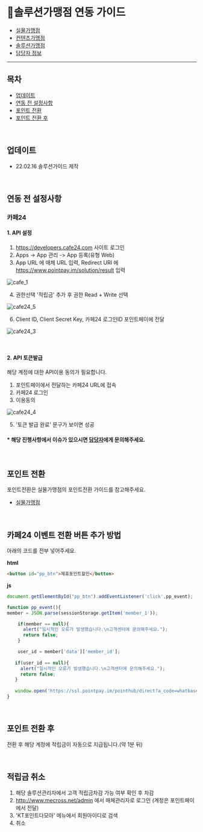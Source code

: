 # 📝솔루션가맹점 연동 가이드

- [실물가맹점](../../../guide-1/#실물가맹점-연동-가이드)   
- [컨텐츠가맹점](../../../guide-2/#컨텐츠가맹점-연동-가이드)   
- [솔루션가맹점](../../../guide-solution/#솔루션가맹점-연동-가이드)   
- [담당자 정보](../../../Responsibility/#담당자-정보)   

---

## 목차
- [업데이트](#업데이트)   
- [연동 전 설정사항](#연동-전-설정사항)   
- [포인트 전환](#포인트-전환)   
- [포인트 전환 후](#포인트-전환-후)   

<br/>

## 업데이트
- 22.02.16 솔루션가이드 제작

<br/>

## 연동 전 설정사항

### 카페24

#### 1. API 설정
1. https://developers.cafe24.com 사이트 로그인
2. Apps -> App 관리 -> App 등록(유형 Web)
3. App URL 에 매체 URL 입력, Redirect URI 에
https://www.pointpay.im/solution/result 입력 

![cafe_1](https://user-images.githubusercontent.com/96228154/154217081-f5d2809d-bdc9-40ea-abdd-003f84df99cc.png)

4. 권한선택 '적립금' 추가 후 권한 Read + Write 선택


![cafe24_5](https://user-images.githubusercontent.com/96228154/154217395-56de0f4b-cf72-440c-af4b-bdeb7bcb9f77.png)

6. Client ID, Client Secret Key, 카페24 로그인ID 포인트페이에 전달

![cafe24_3](https://user-images.githubusercontent.com/96228154/154217832-0c5ac0f0-a227-4aae-bf84-a31571f36993.jpg)

<br/>

#### 2. API 토큰발급
해당 계정에 대한 API이용 동의가 필요합니다.

1. 포인트페이에서 전달하는 카페24 URL에 접속
2. 카페24 로그인
3. 이용동의

![cafe24_4](https://user-images.githubusercontent.com/96228154/154218164-7e3beea5-9861-4322-a8e7-ff9806f82253.jpg)

5. '토큰 발급 완료' 문구가 보이면 성공

#### * 해당 진행사항에서 이슈가 있으시면 [담당자](../../../Responsibility/#담당자-정보)에게 문의해주세요.


<br/>

## 포인트 전환
포인트전환은 실물가맹점의 포인트전환 가이드를 참고해주세요.
- [실물가맹점](../../../guide-1/#실물가맹점-연동-가이드)   

<br/>

## 카페24 이벤트 전환 버튼 추가 방법
아래의 코드를 전부 넣어주세요.

**html**
 ```html
<button id="pp_btn">제휴포인트할인</button>
 ```
 
**js**
 ```js
document.getElementById("pp_btn").addEventListener('click',pp_event);

function pp_event(){
 member = JSON.parse(sessionStorage.getItem('member_1'));

     if(member == null){
       alert("일시적인 오류가 발생했습니다.\n고객센터에 문의해주세요.");   
       return false;
     } 
 
     user_id = member['data']['member_id'];
    
    if(user_id == null){
      alert("일시적인 오류가 발생했습니다.\n고객센터에 문의해주세요.");    
      return false;
    }
    
    window.open('https://ssl.pointpay.im/pointhub/direct?a_code=whatbaseball&user_id='+user_id ,  'cert2_popup', 'width=765, height=895, resizable=auto, scrollbars=yes, status=no');
}
 
 ```
</br>

## 포인트 전환 후
전환 후 해당 계정에 적립금이 자동으로 지급됩니다.(약 1분 뒤)

<br/>

## 적립금 취소
1. 해당 솔루션관리자에서 고객 적립금차감 가능 여부 확인 후 차감
2. http://www.mecross.net/admin 에서 매체관리자로 로그인 (계정은 포인트페이에서 전달)
3. 'KT포인트다모아' 메뉴에서 회원아이디로 검색
4. 취소


